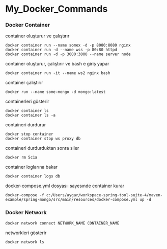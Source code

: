 # My_Docker_Commands


### Docker Container
container oluşturur ve çalıştırır
``` 
docker container run --name somex -d -p 8080:8080 nginx
docker container run -d --name wss -p 80:80 httpd
docker container run -d -p 3000:3000 --name server node
``` 
container oluşturur, çalıştırır ve bash e giriş yapar
``` 
docker container run -it --name ws2 nginx bash
``` 
container çalıştırır
``` 
docker run --name some-mongo -d mongo:latest
``` 
containerleri gösterir
``` 
docker container ls
docker container ls -a
``` 
containeri durdurur
``` 
docker stop container
docker container stop ws proxy db
``` 
containeri durdurduktan sonra siler
``` 
docker rm 5c1a
``` 
container loglarına bakar
``` 
docker container logs db
``` 
docker-compose.yml dosyasıı sayesınde container kurar
``` 
docker-compose -f c:/Users/aygar/workspace-spring-tool-suite-4/maven-example/spring-mongo/src/main/resources/docker-compose.yml up -d
``` 

### Docker Network
``` 
docker network connect NETWORK_NAME CONTAİNER_NAME
``` 

networkleri gösterir
``` 
docker network ls
``` 
